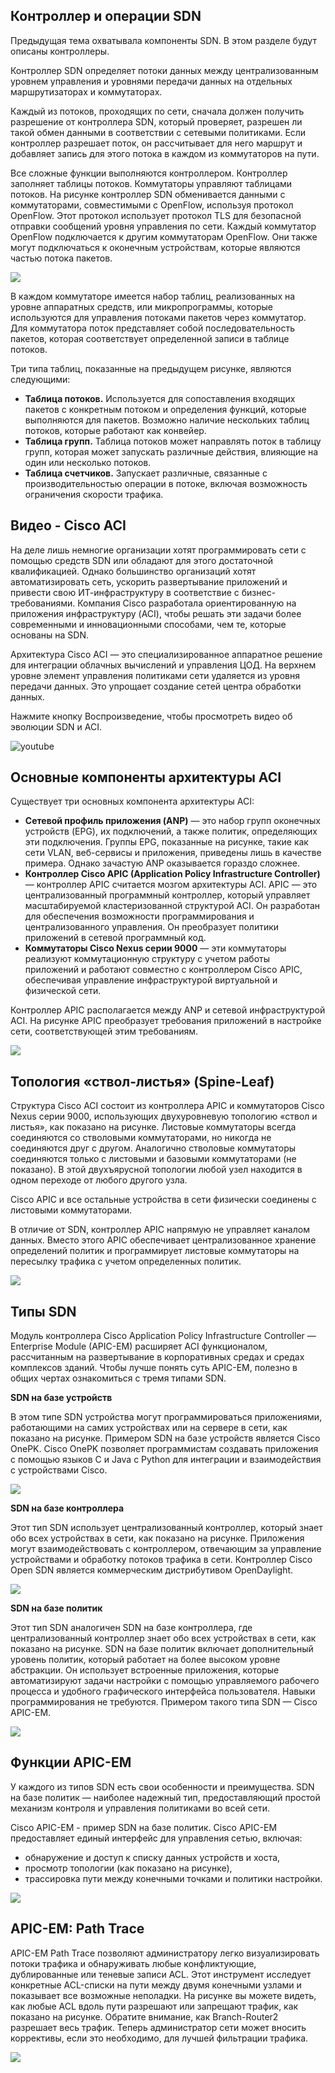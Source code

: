 <!-- 13.5.1 -->
## Контроллер и операции SDN

Предыдущая тема охватывала компоненты SDN. В этом разделе будут описаны контроллеры.

Контроллер SDN определяет потоки данных между централизованным уровнем управления и уровнями передачи данных на отдельных маршрутизаторах и коммутаторах.

Каждый из потоков, проходящих по сети, сначала должен получить разрешение от контроллера SDN, который проверяет, разрешен ли такой обмен данными в соответствии с сетевыми политиками. Если контроллер разрешает поток, он рассчитывает для него маршрут и добавляет запись для этого потока в каждом из коммутаторов на пути.

Все сложные функции выполняются контроллером. Контроллер заполняет таблицы потоков. Коммутаторы управляют таблицами потоков. На рисунке контроллер SDN обменивается данными с коммутаторами, совместимыми с OpenFlow, используя протокол OpenFlow. Этот протокол использует протокол TLS для безопасной отправки сообщений уровня управления по сети. Каждый коммутатор OpenFlow подключается к другим коммутаторам OpenFlow. Они также могут подключаться к оконечным устройствам, которые являются частью потока пакетов.

![](./assets/13.5.1.png)
<!-- /courses/ensa-dl/ae8eb398-34fd-11eb-ba19-f1886492e0e4/aeb686e2-34fd-11eb-ba19-f1886492e0e4/assets/c71a27d0-1c46-11ea-af56-e368b99e9723.svg -->

<!--
На рисунке контроллер SDN взаимодействует с поддерживающими OpenFlow коммутаторами с помощью протокола OpenFlow. Коммутаторы OpenFlow имеют таблицу счетчиков, таблицу групп и таблицы потоков, которые реализованы в аппаратном обеспечении. Коммутаторы OpenFlow также имеют защищенный канал, реализованный программным обеспечением. Контроллер SDN связывается с двумя коммутаторами OpenFlow по протоколу OpenFlow по защищенному каналу TLS. Переключатели подключены к трем конечным устройствам.
-->

В каждом коммутаторе имеется набор таблиц, реализованных на уровне аппаратных средств, или микропрограммы, которые используются для управления потоками пакетов через коммутатор. Для коммутатора поток представляет собой последовательность пакетов, которая соответствует определенной записи в таблице потоков.

Три типа таблиц, показанные на предыдущем рисунке, являются следующими:

* **Таблица потоков.**  Используется для сопоставления входящих пакетов с конкретным потоком и определения функций, которые выполняются для пакетов. Возможно наличие нескольких таблиц потоков, которые работают как конвейер.
* **Таблица групп.**  Таблица потоков может направлять поток в таблицу групп, которая может запускать различные действия, влияющие на один или несколько потоков.
* **Таблица счетчиков.**  Запускает различные, связанные с производительностью операции в потоке, включая возможность ограничения скорости трафика.

<!-- 13.5.2 -->
## Видео - Cisco ACI

На деле лишь немногие организации хотят программировать сети с помощью средств SDN или обладают для этого достаточной квалификацией. Однако большинство организаций хотят автоматизировать сеть, ускорить развертывание приложений и привести свою ИТ-инфраструктуру в соответствие с бизнес-требованиями. Компания Cisco разработала ориентированную на приложения инфраструктуру (ACI), чтобы решать эти задачи более современными и инновационными способами, чем те, которые основаны на SDN.

Архитектура Cisco ACI — это специализированное аппаратное решение для интеграции облачных вычислений и управления ЦОД. На верхнем уровне элемент управления политиками сети удаляется из уровня передачи данных. Это упрощает создание сетей центра обработки данных.

Нажмите кнопку Воспроизведение, чтобы просмотреть видео об эволюции SDN и ACI.

![youtube](https://www.youtube.com/watch?v=UlQEjsoNIGM)

<!-- 13.5.3 -->
## Основные компоненты архитектуры ACI

Существует три основных компонента архитектуры ACI:

* **Сетевой профиль приложения (ANP)**  — это набор групп оконечных устройств (EPG), их подключений, а также политик, определяющих эти подключения. Группы EPG, показанные на рисунке, такие как сети VLAN, веб-сервисы и приложения, приведены лишь в качестве примера. Однако зачастую ANP оказывается гораздо сложнее.
* **Контроллер Cisco APIC (Application Policy Infrastructure Controller)**  — контроллер APIC считается мозгом архитектуры ACI. APIC — это централизованный программный контроллер, который управляет масштабируемой кластеризованной структурой ACI. Он разработан для обеспечения возможности программирования и централизованного управления. Он преобразует политики приложений в сетевой программный код.
* **Коммутаторы Cisco Nexus серии 9000**  — эти коммутаторы реализуют коммутационную структуру с учетом работы приложений и работают совместно с контроллером Cisco APIC, обеспечивая управление инфраструктурой виртуальной и физической сети.

Контроллер APIC располагается между ANP и сетевой инфраструктурой ACI. На рисунке APIC преобразует требования приложений в настройке сети, соответствующей этим требованиям.

![](./assets/13.5.3.png)
<!-- /courses/ensa-dl/ae8eb398-34fd-11eb-ba19-f1886492e0e4/aeb686e2-34fd-11eb-ba19-f1886492e0e4/assets/c71b3943-1c46-11ea-af56-e368b99e9723.svg -->

<!--
APIC преобразует требования приложений в настройке сети, соответствующей этим требованиям. Вверху находится профиль сети приложений, который состоит из контракта клиента или арендатора, VLAN, VMWare, веб-служб, приложений и базы данных. Ниже профиля сети приложения находится APIC, а ниже APIC находятся четыре коммутатора Cisco Nexus 9000 с избыточными связями с четырьмя другими коммутаторами.
-->

<!-- 13.5.4 -->
## Топология «ствол-листья» (Spine-Leaf)

Структура Cisco ACI состоит из контроллера APIC и коммутаторов Cisco Nexus серии 9000, использующих двухуровневую топологию «ствол и листья», как показано на рисунке. Листовые коммутаторы всегда соединяются со стволовыми коммутаторами, но никогда не соединяются друг с другом. Аналогично стволовые коммутаторы соединяются только с листовыми и базовыми коммутаторами (не показано). В этой двухъярусной топологии любой узел находится в одном переходе от любого другого узла.

Cisco APIC и все остальные устройства в сети физически соединены с листовыми коммутаторами.

В отличие от SDN, контроллер APIC напрямую не управляет каналом данных. Вместо этого APIC обеспечивает централизованное хранение определений политик и программирует листовые коммутаторы на пересылку трафика с учетом определенных политик.

![](./assets/13.5.4.png)
<!-- /courses/ensa-dl/ae8eb398-34fd-11eb-ba19-f1886492e0e4/aeb686e2-34fd-11eb-ba19-f1886492e0e4/assets/c71bae72-1c46-11ea-af56-e368b99e9723.svg -->

<!--
На рисунке показана двухуровневая топология «ствол-листья». В верхней части топологии находится часть Spine (ствол) с двумя коммутаторами Cisco Nexus 9500. Коммутаторы 9500 имеют избыточные соединения с листом, состоящим из четырех коммутаторов Cisco Nexus 9300. Коммутаторы 9300 имеют избыточные связи с APIC и всеми другими сетевыми устройствами. 
-->

<!-- 13.5.5 -->
## Типы SDN

Модуль контроллера Cisco Application Policy Infrastructure Controller — Enterprise Module (APIC-EM) расширяет ACI функционалом, рассчитанным на развертывание в корпоративных средах и средах комплексов зданий. Чтобы лучше понять суть APIC-EM, полезно в общих чертах ознакомиться с тремя типами SDN.

**SDN на базе устройств**

В этом типе SDN устройства могут программироваться приложениями, работающими на самих устройствах или на сервере в сети, как показано на рисунке. Примером SDN на базе устройств является Cisco OnePK. Cisco OnePK позволяет программистам создавать приложения с помощью языков C и Java с Python для интеграции и взаимодействия с устройствами Cisco.

![](./assets/13.5.5-1.png)
<!-- /courses/ensa-dl/ae8eb398-34fd-11eb-ba19-f1886492e0e4/aeb686e2-34fd-11eb-ba19-f1886492e0e4/assets/c71c4ab2-1c46-11ea-af56-e368b99e9723.svg -->

<!--
На рисунке приведен пример устройства SDN. В верхней части фигуры находится квадрат с надписью Приложение с тремя строками вниз до трех отдельных плоскостей данных. Cisco OnePK используется в качестве приложения и между приложением и плоскостями данных является OpenFlow.
-->

**SDN на базе контроллера**

Этот тип SDN использует централизованный контроллер, который знает обо всех устройствах в сети, как показано на рисунке. Приложения могут взаимодействовать с контроллером, отвечающим за управление устройствами и обработку потоков трафика в сети. Контроллер Cisco Open SDN является коммерческим дистрибутивом OpenDaylight.

![](./assets/13.5.5-2.png)
<!-- /courses/ensa-dl/ae8eb398-34fd-11eb-ba19-f1886492e0e4/aeb686e2-34fd-11eb-ba19-f1886492e0e4/assets/c71cbfe3-1c46-11ea-af56-e368b99e9723.svg -->

<!--
На рисунке приведен пример SDN на основе контроллера. В верхней части рисунка находится квадрат с надписью Приложение с контроллером SDN под ним. Контроллер SDN имеет три линии вплоть до трех отдельных плоскостей данных. OpenDaylight используется в качестве контроллера SDN и между контроллером SDN и плоскостями данных OpenFlow.
-->

**SDN на базе политик**

Этот тип SDN аналогичен SDN на базе контроллера, где централизованный контроллер знает обо всех устройствах в сети, как показано на рисунке. SDN на базе политик включает дополнительный уровень политик, который работает на более высоком уровне абстракции. Он использует встроенные приложения, которые автоматизируют задачи настройки с помощью управляемого рабочего процесса и удобного графического интерфейса пользователя. Навыки программирования не требуются. Примером такого типа SDN — Cisco APIC-EM.

![](./assets/13.5.5-3.png)
<!-- /courses/ensa-dl/ae8eb398-34fd-11eb-ba19-f1886492e0e4/aeb686e2-34fd-11eb-ba19-f1886492e0e4/assets/c71d8330-1c46-11ea-af56-e368b99e9723.svg -->

<!--
На рисунке приведен пример SDN на основе политики. В верхней части рисунка находится квадрат с надписью Приложение с политикой между ним и контроллером SDN. Контроллер SDN имеет три линии вплоть до трех отдельных плоскостей данных. APIC-EM используется в качестве SDN и между контроллером SDN и уровнями передачи данных OpenFlow.
-->

<!-- 13.5.6 -->
## Функции APIC-EM

У каждого из типов SDN есть свои особенности и преимущества. SDN на базе политик — наиболее надежный тип, предоставляющий простой механизм контроля и управления политиками во всей сети.

Cisco APIC-EM - пример SDN на базе политик. Cisco APIC-EM предоставляет единый интерфейс для управления сетью, включая:

* обнаружение и доступ к списку данных устройств и хоста,
* просмотр топологии (как показано на рисунке),
* трассировка пути между конечными точками и политики настройки.

![](./assets/13.5.6.jpg)

<!--
The figure shows the topology tab on the Cisco APIC-EM. The figure shows a topology beginning with a cloud node at the top. The cloud has links to three routers. The first router is connected to switches on a campus network. The campus network consists of three switches and hubs connected together with an AP connected to the third switch. The AP has a wireless device connected. A host is also connected to the third switch. The second router is connected to a switch. The third router is connected to a branch access switch. The switch is connected to a host. 
-->

<!-- 13.5.7 -->
## APIC-EM: Path Trace

APIC-EM Path Trace позволяют администратору легко визуализировать потоки трафика и обнаруживать любые конфликтующие, дублированные или теневые записи ACL. Этот инструмент исследует конкретные ACL-списки на пути между двумя конечными узлами и показывает все возможные неполадки. На рисунке вы можете видеть, как любые ACL вдоль пути разрешают или запрещают трафик, как показано на рисунке. Обратите внимание, как Branch-Router2 разрешает весь трафик. Теперь администратор сети может вносить коррективы, если это необходимо, для лучшей фильтрации трафика.

![](./assets/13.5.7.png)

<!--
The figure shows the APIC-EM Path Trace tool and where ACLs are permitted or denied traffic. The trace path tool shows the topology of the trace and information about those devices such as the hostname, ingress and egress interfaces and VLANs. In the example the topology starts at the source, a host device with an arrow labeled switched pointing from the source to the branch access switch. The switch has an arrow labeled switching between it and the branch router. The branch router has an arrow labeled OSPF between it and the cloud. An arrow labeled Netflow is pointed from the cloud to a campus router. The campus router has an arrow labeled ECMP between it and the campus core switch. The core switch has an arrow between it and the campus distribution switch labeled OSPF. The distribution switch has an arrow labeled Inter VLAN routing between it and the access switch. The access switch has an arrow between it and the destination host labeled switched.
-->

<!-- 13.5.8 -->
<!-- quiz -->

